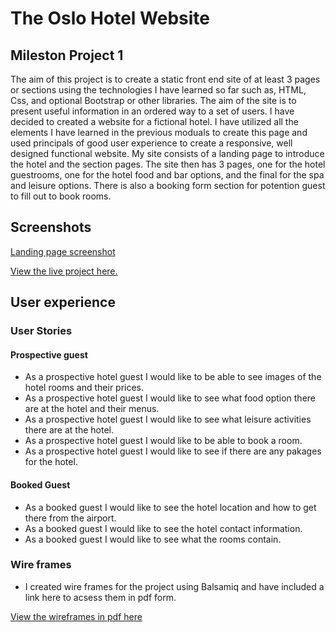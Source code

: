 # The Oslo Hotel Website
## Mileston Project 1

The aim of this project is to create a static front end site of at least 3 pages or sections using the technologies I have learned so far such as, HTML, Css, and optional Bootstrap or other libraries. The aim of the site is to present useful information in an ordered way to a set of users.
I have decided to created a website for a fictional hotel. I have utilized all the elements I have learned in the previous moduals to create this page and used principals of good user experience to create a responsive, well designed functional website.
My site consists of a landing page to introduce the hotel and the section pages. The site then has 3 pages, one for the hotel guestrooms, one for the hotel food and bar options, and the final for the spa and leisure options. There is also a booking form section for potention guest to fill out to book rooms.

## Screenshots

[Landing page screenshot](assets/images/screenshots/landing-page-screenshot.png)

[View the live project here.](https://brianwhelandublin.github.io/milestone-project-1/)


## User experience

### User Stories

#### Prospective guest
 - As a prospective hotel guest I would like to be able to see images of the hotel rooms and their prices.
 - As a prospective hotel guest I would like to see what food option there are at the hotel and their menus.
 - As a prospective hotel guest I would like to see what leisure activities there are at the hotel.
 - As a prospective hotel guest I would like to be able to book a room.
 - As a prospective hotel guest I would like to see if there are any pakages for the hotel.

#### Booked Guest
- As a booked guest I would like to see the hotel location and how to get there from the airport.
- As a booked guest I would like to see the hotel contact information.
- As a booked guest I would like to see what the rooms contain.

### Wire frames

- I created wire frames for the project using Balsamiq and have included a link here to acsess them in pdf form.

[View the wireframes in pdf here](wireframes/milestone-project-1-wireframes.pdf)


